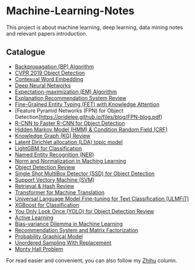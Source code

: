# Machine-Learning-Notes
This project is about machine learning, deep learning, data mining notes and relevant papers introduction.

## Catalogue

- [Backpropagation (BP) Algorithm](https://pridelee.github.io/files/blog/BP-algorithm.pdf)
- [CVPR 2019 Object Detection](https://pridelee.github.io/files/blog/CVPR-2019-Object-Detection-Papers.pdf)
- [Contexual Word Embedding](https://pridelee.github.io/files/blog/context-string-embeddings-for-sequence-labelling.pdf)
- [Deep Neural Networks](https://pridelee.github.io/files/blog/Deep_Network.pdf)
- [Expectation-maximization (EM) Algorithm](https://pridelee.github.io/files/blog/EM.pdf)
- [Explanation Recommendation System Review](https://pridelee.github.io/files/blog/recommendation-system-explaination.pdf)
- [Fine-Grained Entity Typing (FET) with Knowledge Attention](https://pridelee.github.io/files/blog/FET-KA.pdf)
- [Feature Pyramid Networks (FPN) for Object Detection]https://pridelee.github.io/files/blog/FPN-blog.pdf)
- [R-CNN to Faster R-CNN for Object Detection](https://pridelee.github.io/files/blog/R-CNN_Faster-R-CNN.pdf)
- [Hidden Markov Model (HMM) & Condition Random Field (CRF)](https://pridelee.github.io/files/blog/sequence-labelling.pdf)
- [Knowledge Graph (KG) Review](https://pridelee.github.io/files/blog/Knowledge-Graph.pdf)
- [Latent Dirichlet allocation (LDA) topic model](https://pridelee.github.io/files/blog/Sentiment-Analysis.pdf)
- [LightGBM for Classification](https://pridelee.github.io/files/blog/LGB.pdf)
- [Named Entity Recognition (NER)](https://pridelee.github.io/files/blog/NER.pdf)
- [Norm and Normalization in Maching Learning](https://pridelee.github.io/files/blog/norm.pdf)
- [Object Detection Review](https://pridelee.github.io/files/blog/RNN-SSD.pdf)
- [Single Shot MultiBox Detector (SSD) for Object Detection](https://pridelee.github.io/files/blog/SSD.pdf)
- [Support Vectory Machine (SVM)](https://pridelee.github.io/files/blog/SVM.pdf)
- [Retrieval & Hash Review](https://pridelee.github.io/files/blog/Hashing.pdf)
- [Transformer for Machine Translation](https://pridelee.github.io/files/blog/transformer.pdf)
- [Universal Language Model Fine-tuning for Text Classification (ULMFiT)](https://pridelee.github.io/files/blog/ULMFiT-blog.pdf)
- [XGBoost for Classification](https://pridelee.github.io/files/blog/XGBoost.pdf)
- [You Only Look Once (YOLO) for Object Detection Review](https://pridelee.github.io/files/blog/YOLO.pdf)
- [Active Learning](https://pridelee.github.io/files/blog/active_learning.pdf)
- [Bias-variance Dilemma in Machine Learning](https://pridelee.github.io/files/blog/Bias-Varance-Dilemma.pdf)
- [Recommendation System and Matrix Factorization](https://pridelee.github.io/files/blog/RS-MF.pdf)
- [Probability Graphical Model](https://pridelee.github.io/files/blog/PGM.pdf)
- [Unordered Sampling With Replacement](https://pridelee.github.io/files/blog/Sampling.pdf)
- [Monty Hall Problem](https://pridelee.github.io/files/blog/Monty-Hall-Problem.pdf)

For read easier and convenient, you can also follow my [Zhihu](https://zhuanlan.zhihu.com/c_1040305535475789824)  column.
